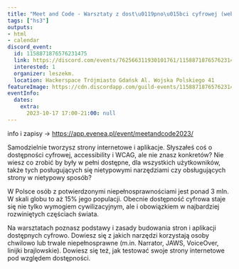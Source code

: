 ```yaml
---
title: "Meet and Code - Warsztaty z dost\u0119pno\u015bci cyfrowej (web accessibility)"
tags: ["hs3"]
outputs:
- html
- calendar
discord_event:
  id: 1158871876576231475
  link: https://discord.com/events/762566311930101761/1158871876576231475
  interested: 1
  organizer: leszekm.
  location: Hackerspace Trójmiasto Gdańsk Al. Wojska Polskiego 41
featureImage: https://cdn.discordapp.com/guild-events/1158871876576231475/05b556ba9d99af0a8053b08114f53b5a.png?size=1024
eventInfo:
  dates:
    extra:
      2023-10-17 17:00-21:00: null
---
```

info i zapisy -> https://app.evenea.pl/event/meetandcode2023/

Samodzielnie tworzysz strony internetowe i aplikacje. Słyszałeś coś o dostępności cyfrowej, accessibility i WCAG, ale nie znasz konkretów? Nie wiesz co zrobić by były w pełni dostępne, dla wszystkich użytkowników, także tych posługujących się nietypowymi narzędziami czy obsługujących strony w nietypowy sposób?

W Polsce osób z potwierdzonymi niepełnosprawnościami jest ponad 3 mln. W skali globu to aż 15% jego populacji. Obecnie dostępność cyfrowa staje się nie tylko wymogiem cywilizacyjnym, ale i obowiązkiem w najbardziej rozwiniętych częściach świata.

Na warsztatach poznasz podstawy i zasady budowania stron i aplikacji dostępnych cyfrowo. Dowiesz się z jakich narzędzi korzystają osoby chwilowo lub trwale niepełnosprawne (m.in. Narrator, JAWS, VoiceOver, linijki brajlowskie). Dowiesz się też, jak testować swoje strony internetowe pod względem dostępności.
